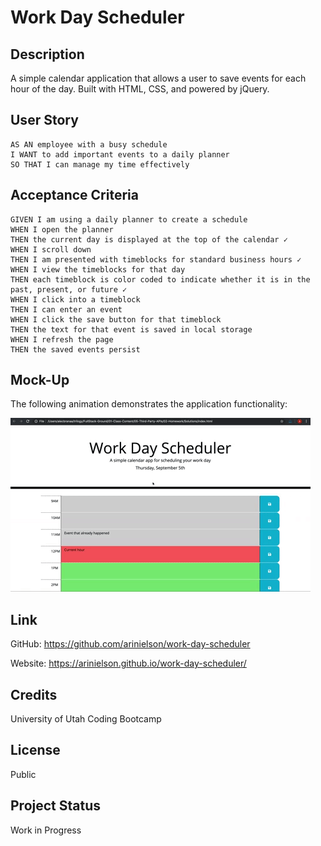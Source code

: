 # Work Day Scheduler


## Description

A simple calendar application that allows a user to save events for each hour of the day. Built with HTML, CSS, and powered by jQuery.


## User Story

```
AS AN employee with a busy schedule
I WANT to add important events to a daily planner
SO THAT I can manage my time effectively
```

## Acceptance Criteria

```
GIVEN I am using a daily planner to create a schedule
WHEN I open the planner
THEN the current day is displayed at the top of the calendar ✓
WHEN I scroll down
THEN I am presented with timeblocks for standard business hours ✓
WHEN I view the timeblocks for that day
THEN each timeblock is color coded to indicate whether it is in the past, present, or future ✓
WHEN I click into a timeblock
THEN I can enter an event
WHEN I click the save button for that timeblock
THEN the text for that event is saved in local storage
WHEN I refresh the page
THEN the saved events persist
```

## Mock-Up

The following animation demonstrates the application functionality:

![A user clicks on slots on the color-coded calendar and edits the events.](./assets/05-third-party-apis-homework-demo.gif)


## Link

GitHub: https://github.com/arinielson/work-day-scheduler

Website: https://arinielson.github.io/work-day-scheduler/


## Credits

University of Utah Coding Bootcamp


## License

Public


## Project Status

Work in Progress